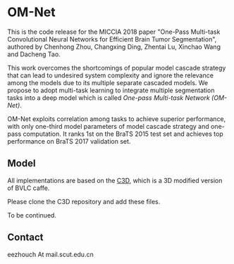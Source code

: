 # OM-Net

This is the code release for the MICCIA 2018 paper "One-Pass Multi-task Convolutional Neural Networks for Efficient Brain Tumor Segmentation", authored by Chenhong Zhou, Changxing Ding, Zhentai Lu, Xinchao Wang and Dacheng Tao.


This work overcomes the shortcomings of popular model cascade strategy that can lead to undesired system complexity and ignore the relevance among the models due to its multiple separate cascaded models. We propose to adopt multi-task learning to integrate multiple segmentation tasks into a deep model which is called *One-pass Multi-task Network (OM-Net)*.

OM-Net exploits correlation among tasks to achieve superior performance, with only one-third model parameters of model cascade strategy and one-pass computation. It ranks 1st on the BraTS 2015 test set and achieves top performance on BraTS 2017 validation set.


## Model



All implementations are based on the [C3D](https://github.com/facebook/C3D), which is a 3D modified version of BVLC caffe.

Please clone the C3D repository and add these files.


To be continued.




## Contact

eezhouch At mail.scut.edu.cn








